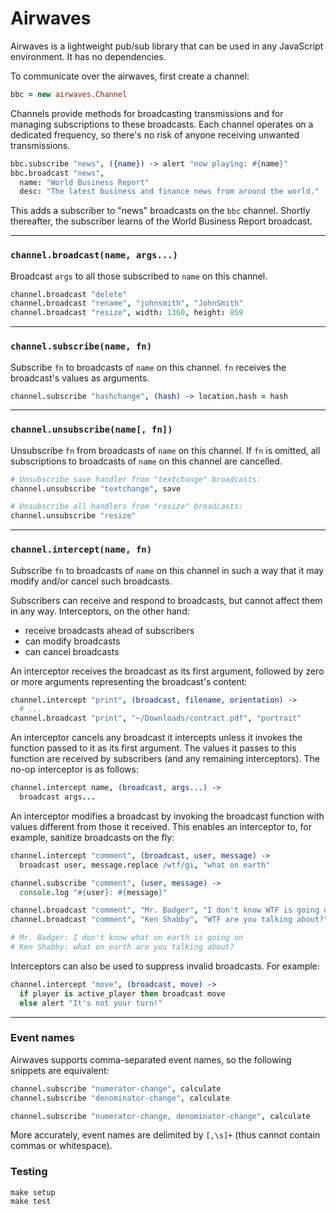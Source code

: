 # Airwaves

Airwaves is a lightweight pub/sub library that can be used in any JavaScript
environment. It has no dependencies.

To communicate over the airwaves, first create a channel:

```coffeescript
bbc = new airwaves.Channel
```

Channels provide methods for broadcasting transmissions and for managing
subscriptions to these broadcasts. Each channel operates on a dedicated
frequency, so there's no risk of anyone receiving unwanted transmissions.

```coffeescript
bbc.subscribe "news", ({name}) -> alert "now playing: #{name}"
bbc.broadcast "news",
  name: "World Business Report"
  desc: "The latest business and finance news from around the world."
```

This adds a subscriber to "news" broadcasts on the `bbc` channel. Shortly
thereafter, the subscriber learns of the World Business Report broadcast.

---

### `channel.broadcast(name, args...)`

Broadcast `args` to all those subscribed to `name` on this channel.

```coffeescript
channel.broadcast "delete"
channel.broadcast "rename", "johnsmith", "JohnSmith"
channel.broadcast "resize", width: 1360, height: 859
```

---

### `channel.subscribe(name, fn)`

Subscribe `fn` to broadcasts of `name` on this channel. `fn` receives the
broadcast's values as arguments.

```coffeescript
channel.subscribe "hashchange", (hash) -> location.hash = hash
```

---

### `channel.unsubscribe(name[, fn])`

Unsubscribe `fn` from broadcasts of `name` on this channel. If `fn` is
omitted, all subscriptions to broadcasts of `name` on this channel are
cancelled.

```coffeescript
# Unsubscribe save handler from "textchange" broadcasts:
channel.unsubscribe "textchange", save

# Unsubscribe all handlers from "resize" broadcasts:
channel.unsubscribe "resize"
```

---

### `channel.intercept(name, fn)`

Subscribe `fn` to broadcasts of `name` on this channel in such a way that it
may modify and/or cancel such broadcasts.

Subscribers can receive and respond to broadcasts, but cannot affect them in
any way. Interceptors, on the other hand:

  * receive broadcasts ahead of subscribers
  * can modify broadcasts
  * can cancel broadcasts

An interceptor receives the broadcast as its first argument, followed by zero
or more arguments representing the broadcast's content:

```coffeescript
channel.intercept "print", (broadcast, filename, orientation) ->
  # ...
channel.broadcast "print", "~/Downloads/contract.pdf", "portrait"
```

An interceptor cancels any broadcast it intercepts unless it invokes the
function passed to it as its first argument. The values it passes to this
function are received by subscribers (and any remaining interceptors).
The no-op interceptor is as follows:

```coffeescript
channel.intercept name, (broadcast, args...) ->
  broadcast args...
```

An interceptor modifies a broadcast by invoking the broadcast function with
values different from those it received. This enables an interceptor to, for
example, sanitize broadcasts on the fly:

```coffeescript
channel.intercept "comment", (broadcast, user, message) ->
  broadcast user, message.replace /wtf/gi, "what on earth"

channel.subscribe "comment", (user, message) ->
  console.log "#{user}: #{message}"

channel.broadcast "comment", "Mr. Badger", "I don't know WTF is going on"
channel.broadcast "comment", "Ken Shabby", "WTF are you talking about?"

# Mr. Badger: I don't know what on earth is going on
# Ken Shabby: what on earth are you talking about?
```

Interceptors can also be used to suppress invalid broadcasts. For example:

```coffeescript
channel.intercept "move", (broadcast, move) ->
  if player is active_player then broadcast move
  else alert "It's not your turn!"
```

---

### Event names

Airwaves supports comma-separated event names, so the following snippets
are equivalent:

```coffeescript
channel.subscribe "numerator-change", calculate
channel.subscribe "denominator-change", calculate
```
```coffeescript
channel.subscribe "numerator-change, denominator-change", calculate
```

More accurately, event names are delimited by `[,\s]+` (thus cannot contain
commas or whitespace).

### Testing

    make setup
    make test
